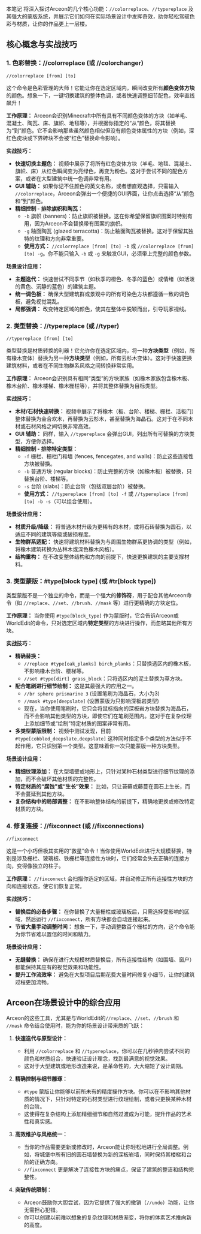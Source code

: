 本笔记 将深入探讨Arceon的几个核心功能：`//colorreplace`、`//typereplace` 及其强大的蒙版系统，并展示它们如何在实际场景设计中发挥奇效，助你轻松驾驭色彩与材质，让你的作品更上一层楼。

## **核心概念与实战技巧**

### **1. 色彩替换：//colorreplace (或 //colorchanger)**

`//colorreplace [from] [to]`

这个命令是色彩管理的大师！它能让你在选定区域内，瞬间改变所有**颜色变体方块**的颜色。想象一下，一键切换建筑的整体色调，或者快速调整细节配色，效率直线飙升！

**工作原理：**
Arceon会识别Minecraft中所有具有不同颜色变体的方块（如羊毛、混凝土、陶瓦、床、旗帜、地毯等），并根据你指定的“从”颜色，将其替换为“到”颜色。它不会影响那些虽然颜色相似但没有颜色变体属性的方块（例如，深红色疣块或下界砖块不会被“红色”替换命令影响）。

**实战技巧：**
*   **快速切换主题色：** 视频中展示了将所有红色变体方块（羊毛、地毯、混凝土、旗帜、床）从红色瞬间变为亮绿色，再变为粉色。这对于尝试不同的配色方案，或者在大型建筑中统一色调非常有用。
*   **GUI 辅助：** 如果你记不住颜色的英文名称，或者想直观选择，只需输入 `//colorreplace`，Arceon会弹出一个便捷的GUI界面，让你点击选择“从”颜色和“到”颜色。
*   **精细控制 - 排除旗帜和陶瓦：**
    *   `-b` 旗帜 (banners)：防止旗帜被替换。这在你希望保留旗帜图案时特别有用，因为Arceon不会替换带有图案的旗帜。
    *   `-g` 釉面陶瓦 (glazed terracotta)：防止釉面陶瓦被替换。这对于保留其独特的纹理和方向非常重要。
    *   **使用方式：** `//colorreplace [from] [to] -b` 或 `//colorreplace [from] [to] -g`。你不能只输入 `-b` 或 `-g` 来触发GUI，必须带上完整的颜色参数。

**场景设计应用：**
*   **主题迭代：** 快速尝试不同季节（如秋季的橙色、冬季的蓝色）或情绪（如活泼的黄色、沉静的蓝色）的建筑主题。
*   **统一调色板：** 确保大型建筑群或景观中的所有可染色方块都遵循一致的调色板，避免视觉混乱。
*   **局部强调：** 改变特定区域的颜色，使其在整体中脱颖而出，引导玩家视线。

### **2. 类型替换：//typereplace (或 //typer)**

`//typereplace [from] [to]`

类型替换是材质转换的利器！它允许你在选定区域内，将一种**方块类型**（例如，所有橡木变体）替换为另一种**方块类型**（例如，所有云杉木变体）。这对于快速更换建筑材料，或者在不同生物群系风格之间转换非常实用。

**工作原理：**
Arceon会识别具有相同“类型”的方块家族（如橡木家族包含橡木板、橡木台阶、橡木楼梯、橡木栅栏等），并将其整体替换为目标类型。

**实战技巧：**
*   **木材/石材快速转换：** 视频中展示了将橡木（板、台阶、楼梯、栅栏、活板门）整体替换为金合欢木，再替换为云杉木，甚至替换为海晶石。这对于在不同木材或石材风格之间切换非常高效。
*   **GUI 辅助：** 同样，输入 `//typereplace` 会弹出GUI，列出所有可替换的方块类型，方便你选择。
*   **精细控制 - 排除特定类型：**
    *   `-f` 栅栏、栅栏门和墙 (fences, fencegates, and walls)：防止这些连接性方块被替换。
    *   `-b` 普通方块 (regular blocks)：防止完整的方块（如橡木板）被替换，只替换台阶、楼梯等。
    *   `-s` 台阶 (slabs)：防止台阶（包括双层台阶）被替换。
    *   **使用方式：** `//typereplace [from] [to] -f` 或 `//typereplace [from] [to] -b -s`（可以组合使用）。

**场景设计应用：**
*   **材质升级/降级：** 将普通木材升级为更稀有的木材，或将石砖替换为圆石，以适应不同的建筑等级或破损程度。
*   **生物群系适配：** 快速将建筑材料替换为与周围生物群系更协调的类型（例如，将橡木建筑转换为丛林木或深色橡木风格）。
*   **结构重构：** 在不改变整体结构和方向的前提下，快速更换建筑的主要支撑材料。

### **3. 类型蒙版：#type[block type] (或 #tr[block type])**

类型蒙版不是一个独立的命令，而是一个强大的**修饰符**，用于配合其他Arceon命令（如 `//replace`、`//set`、`//brush`、`//mask` 等）进行更精确的方块定位。

**工作原理：**
当你使用 `#type[block_type]` 作为蒙版时，它会告诉Arceon或WorldEdit的命令，只对选定区域内**特定类型**的方块进行操作，而忽略其他所有方块。

**实战技巧：**
*   **精确替换：**
    *   `//replace #type[oak_planks] birch_planks`：只替换选区内的橡木板，不影响橡木台阶、楼梯等。
    *   `//set #type[dirt] grass_block`：只将选区内的泥土替换为草方块。
*   **配合笔刷进行细节绘制：** 这是其最强大的应用之一。
    *   `//br sphere prismarine 3` (设置笔刷为海晶石，大小为3)
    *   `//mask #type[deepslate]` (设置蒙版为只影响深板岩类型)
    *   现在，当你使用笔刷时，它只会将鼠标指向的深板岩方块替换为海晶石，而不会影响其他类型的方块，即使它们在笔刷范围内。这对于在复杂纹理上添加细节或“绘制”特定材质的图案非常有用。
*   **多类型蒙版限制：** 视频中测试发现，目前 `#type[cobbled_deepslate,deepslate]` 这种同时指定多个类型的方法似乎不起作用，它只识别第一个类型。这意味着你一次只能蒙版一种方块类型。

**场景设计应用：**
*   **精细纹理添加：** 在大型墙壁或地形上，只针对某种石材类型进行细节纹理的添加，而不会破坏其他材质的完整性。
*   **特定材质的“腐蚀”或“生长”效果：** 比如，只让苔藓或藤蔓在圆石上生长，而不会蔓延到其他方块。
*   **复杂结构中的局部调整：** 在不影响整体结构的前提下，精确地更换或修改特定材质的方块。

### **4. 修复连接：//fixconnect (或 //fixconnections)**

`//fixconnect`

这是一个小巧但极其实用的“救星”命令！当你使用WorldEdit进行大规模替换，特别是涉及栅栏、玻璃板、铁栅栏等连接性方块时，它们经常会失去正确的连接方向，变得像独立的柱子。

**工作原理：**
`//fixconnect` 会扫描你选定的区域，并自动修正所有连接性方块的方向和连接状态，使它们恢复正常。

**实战技巧：**
*   **替换后的必备步骤：** 在你替换了大量栅栏或玻璃板后，只需选择受影响的区域，然后运行 `//fixconnect`，所有方块都会自动连接起来。
*   **节省大量手动调整时间：** 想象一下，手动调整数百个栅栏的方向，这个命令能为你节省难以置信的时间和精力。

**场景设计应用：**
*   **无缝替换：** 确保在进行大规模材质替换后，所有连接性结构（如围墙、窗户）都能保持其应有的视觉效果和功能性。
*   **提升工作流效率：** 避免在大型项目后期花费大量时间修复小细节，让你的建筑过程更加流畅。

## **Arceon在场景设计中的综合应用**

Arceon的这些工具，尤其是与WorldEdit的`//replace`、`//set`、`//brush` 和 `//mask` 命令结合使用时，能为你的场景设计带来质的飞跃：

1.  **快速迭代与原型设计：**
    *   利用 `//colorreplace` 和 `//typereplace`，你可以在几秒钟内尝试不同的颜色和材质组合，快速验证设计理念，找到最满意的视觉效果。
    *   这对于大型建筑或地形改造来说，是革命性的，大大缩短了设计周期。

2.  **精确控制与细节雕琢：**
    *   `#type` 蒙版让你能够以前所未有的精度操作方块。你可以在不影响其他材质的情况下，只针对特定的石材类型进行纹理绘制，或者只更换某种木材的台阶。
    *   这使得在复杂结构上添加精细细节和自然过渡成为可能，提升作品的艺术性和真实感。

3.  **高效维护与风格统一：**
    *   当你的作品需要更新或修改时，Arceon能让你轻松地进行全局调整。例如，将城堡中所有旧的圆石墙替换为新的深板岩墙，同时保持其楼梯和台阶的正确方向。
    *   `//fixconnect` 更是解决了连接性方块的痛点，保证了建筑的整洁和结构完整性。

4.  **突破传统限制：**
    *   Arceon鼓励你大胆尝试，因为它提供了强大的撤销（`//undo`）功能，让你无需担心犯错。
    *   你可以创建以前难以想象的复杂纹理和材质渐变，将你的体素艺术推向新的高度。
